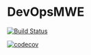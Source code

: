 # DevOpsMWE

[![Build Status](https://github.com/twilsonco/DevOpsMWE.jl/actions/workflows/CI.yml/badge.svg?branch=main)](https://github.com/twilsonco/DevOpsMWE.jl/actions/workflows/CI.yml?query=branch%3Amain)

[![codecov](https://codecov.io/gh/MolecularTheoryGroup/DevOpsMWE.jl/branch/main/graph/badge.svg?token=CODECOV_TOKEN)](https://codecov.io/gh/owner/repo)
